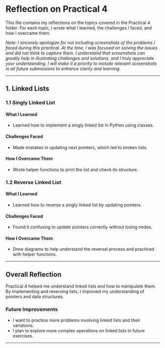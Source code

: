 # Reflection on Practical 4

This file contains my reflections on the topics covered in the Practical 4 folder. For each topic, I wrote what I learned, the challenges I faced, and how I overcame them. 

*Note: I sincerely apologize for not including screenshots of the problems I faced during this practical. At the time, I was focused on solving the issues and did not think to capture them. I understand that screenshots can greatly help in illustrating challenges and solutions, and I truly appreciate your understanding. I will make it a priority to include relevant screenshots in all future submissions to enhance clarity and learning.*

---

## 1. Linked Lists
### 1.1 Singly Linked List
#### What I Learned
- Learned how to implement a singly linked list in Python using classes.
#### Challenges Faced
- Made mistakes in updating next pointers, which led to broken lists.
#### How I Overcame Them
- Wrote helper functions to print the list and check its structure.

### 1.2 Reverse Linked List
#### What I Learned
- Learned how to reverse a singly linked list by updating pointers.
#### Challenges Faced
- Found it confusing to update pointers correctly without losing nodes.
#### How I Overcame Them
- Drew diagrams to help understand the reversal process and practiced with helper functions.

---

##  Overall Reflection
Practical 4 helped me understand linked lists and how to manipulate them. By implementing and reversing lists, I improved my understanding of pointers and data structures.

### Future Improvements
- I want to practice more problems involving linked lists and their variations.
- I plan to explore more complex operations on linked lists in future exercises.

---